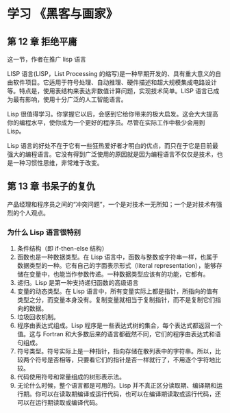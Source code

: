 # 学习 《黑客与画家》

## 第 12 章 拒绝平庸

这一节，作者在推广 lisp 语言

LISP 语言(LISP，List Processing 的缩写)是一种早期开发的、具有重大意义的自由软件项目。它适用于符号处理、自动推理、硬件描述和超大规模集成电路设计等。特点是，使用表结构来表达非数值计算问题，实现技术简单。LISP 语言已成为最有影响，使用十分广泛的人工智能语言。

Lisp 很值得学习。你掌握它以后，会感到它给你带来的极大启发。这会大大提高你的编程水平，使你成为一个更好的程序员。尽管在实际工作中极少会用到 Lisp。

Lisp 语言的好处不在于它有一些狂热爱好者才明白的优点，而只在于它是目前最强大的编程语言。它没有得到广泛使用的原因就是因为编程语言不仅仅是技术，也是一种习惯性思维，非常难于改变。

## 第 13 章 书呆子的复仇

产品经理和程序员之间的“冲突问题”，一个是对技术一无所知；一个是对技术有强烈的个人观点。

### 为什么 Lisp 语言很特别

1. 条件结构（即 if-then-else 结构）
2. 函数也是一种数据类型。在 Lisp 语言中，函数与整数或字符串一样，也属于数据类型的一种。它有自己的字面表示形式（literal representation），能够存储在变量中，也能当作参数传递。一种数据类型应该有的功能，它都有。
3. 递归。Lisp 是第一种支持递归函数的高级语言
4. 变量的动态类型。在 Lisp 语言中，所有变量实际上都是指针，所指向的值有类型之分，而变量本身没有。复制变量就相当于复制指针，而不是复制它们指向的数据。
5. 垃圾回收机制。
6. 程序由表达式组成。Lisp 程序是一些表达式树的集合，每个表达式都返回一个值。这与 Fortran 和大多数后来的语言都截然不同，它们的程序由表达式和语句组成。
7. 符号类型。符号实际上是一种指针，指向存储在散列表中的字符串。所以，比较两个符号是否相等，只要看它们的指针是否一样就行了，不用逐个字符地比较。
8. 代码使用符号和常量组成的树形表示法。
9. 无论什么时候，整个语言都是可用的。Lisp 并不真正区分读取期、编译期和运行期。你可以在读取期编译或运行代码，也可以在编译期读取或运行代码，还可以在运行期读取或编译代码。
